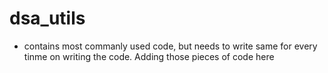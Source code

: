 # dsa_utils
- contains most commanly used code, but needs to write same for every tinme on writing the code. Adding those pieces of code here
